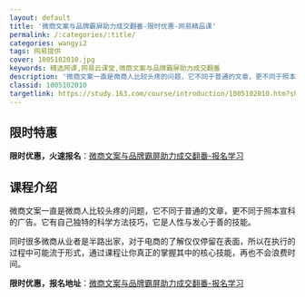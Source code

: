 ```yaml
---
layout: default
title: '微商文案与品牌霸屏助力成交翻番-限时优惠-网易精品课'
permalink: /:categories/:title/
categories: wangyi2
tags: 网易提供
cover: 1005102010.jpg
keywords: 精选网课,网易云课堂,微商文案与品牌霸屏助力成交翻番
description: '微商文案一直是微商人比较头疼的问题，它不同于普通的文章，更不同于照本宣科的广告。它有自己独特的科学方法技巧，它是人性与发'
classid: 1005102010
targetlink: https://study.163.com/course/introduction/1005102010.htm?share=1&shareId=1025206652&utm_campaign=share&utm_medium=iphoneShare&utm_source=&utm_u=1025206652
---
```


## 限时特惠

**限时优惠，火速报名**：[微商文案与品牌霸屏助力成交翻番-报名学习](https://study.163.com/course/introduction/1005102010.htm?share=1&shareId=1025206652&utm_campaign=share&utm_medium=iphoneShare&utm_source=&utm_u=1025206652)

## 课程介绍

微商文案一直是微商人比较头疼的问题，它不同于普通的文章，更不同于照本宣科的广告。它有自己独特的科学方法技巧，它是人性与发心于善的技能。

同时很多微商从业者是半路出家，对于电商的了解仅仅停留在表面，所以在执行的过程中可能流于形式，通过课程让你真正的掌握其中的核心技能，再也不会浪费时间。

**限时优惠，报名地址**：[微商文案与品牌霸屏助力成交翻番-报名学习](https://study.163.com/course/introduction/1005102010.htm?share=1&shareId=1025206652&utm_campaign=share&utm_medium=iphoneShare&utm_source=&utm_u=1025206652)

